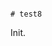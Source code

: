                                                                                                                                                     # test8

Init.
